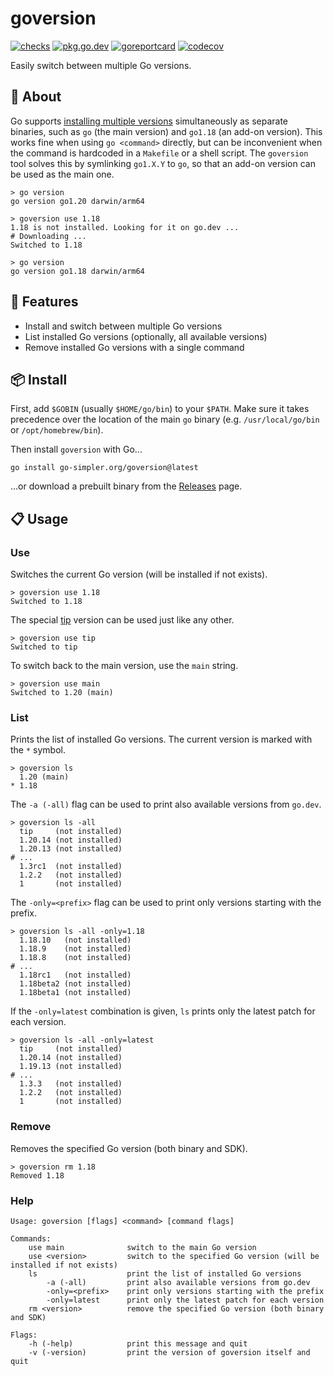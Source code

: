 # goversion

[![checks](https://github.com/go-simpler/goversion/actions/workflows/checks.yml/badge.svg)](https://github.com/go-simpler/goversion/actions/workflows/checks.yml)
[![pkg.go.dev](https://pkg.go.dev/badge/go-simpler.org/goversion.svg)](https://pkg.go.dev/go-simpler.org/goversion)
[![goreportcard](https://goreportcard.com/badge/go-simpler.org/goversion)](https://goreportcard.com/report/go-simpler.org/goversion)
[![codecov](https://codecov.io/gh/go-simpler/goversion/branch/main/graph/badge.svg)](https://codecov.io/gh/go-simpler/goversion)

Easily switch between multiple Go versions.

## 📌 About

Go supports [installing multiple versions][1] simultaneously as separate binaries,
such as `go` (the main version) and `go1.18` (an add-on version).
This works fine when using `go <command>` directly,
but can be inconvenient when the command is hardcoded in a `Makefile` or a shell script.
The `goversion` tool solves this by symlinking `go1.X.Y` to `go`,
so that an add-on version can be used as the main one.

```shell
> go version
go version go1.20 darwin/arm64

> goversion use 1.18
1.18 is not installed. Looking for it on go.dev ...
# Downloading ...
Switched to 1.18

> go version
go version go1.18 darwin/arm64
```

## 🚀 Features

* Install and switch between multiple Go versions
* List installed Go versions (optionally, all available versions)
* Remove installed Go versions with a single command

## 📦 Install

First, add `$GOBIN` (usually `$HOME/go/bin`) to your `$PATH`.
Make sure it takes precedence over the location of the main `go` binary (e.g. `/usr/local/go/bin` or `/opt/homebrew/bin`).

Then install `goversion` with Go...

```shell
go install go-simpler.org/goversion@latest
```

...or download a prebuilt binary from the [Releases][2] page.

## 📋 Usage

### Use

Switches the current Go version (will be installed if not exists).

```shell
> goversion use 1.18
Switched to 1.18
```

The special [tip][3] version can be used just like any other.

```shell
> goversion use tip
Switched to tip
```

To switch back to the main version, use the `main` string.

```shell
> goversion use main
Switched to 1.20 (main)
```

### List

Prints the list of installed Go versions.
The current version is marked with the `*` symbol.

```shell
> goversion ls
  1.20 (main)
* 1.18
```

The `-a (-all)` flag can be used to print also available versions from `go.dev`.

```shell
> goversion ls -all
  tip     (not installed)
  1.20.14 (not installed)
  1.20.13 (not installed)
# ...
  1.3rc1  (not installed)
  1.2.2   (not installed)
  1       (not installed)
```

The `-only=<prefix>` flag can be used to print only versions starting with the prefix.

```shell
> goversion ls -all -only=1.18
  1.18.10   (not installed)
  1.18.9    (not installed)
  1.18.8    (not installed)
# ...
  1.18rc1   (not installed)
  1.18beta2 (not installed)
  1.18beta1 (not installed)
```

If the `-only=latest` combination is given, `ls` prints only the latest patch for each version.

```shell
> goversion ls -all -only=latest
  tip     (not installed)
  1.20.14 (not installed)
  1.19.13 (not installed)
# ...
  1.3.3   (not installed)
  1.2.2   (not installed)
  1       (not installed)
```

### Remove

Removes the specified Go version (both binary and SDK).

```shell
> goversion rm 1.18
Removed 1.18
```

### Help

```shell
Usage: goversion [flags] <command> [command flags]

Commands:
    use main              switch to the main Go version
    use <version>         switch to the specified Go version (will be installed if not exists)
    ls                    print the list of installed Go versions
        -a (-all)         print also available versions from go.dev
        -only=<prefix>    print only versions starting with the prefix
        -only=latest      print only the latest patch for each version
    rm <version>          remove the specified Go version (both binary and SDK)

Flags:
    -h (-help)            print this message and quit
    -v (-version)         print the version of goversion itself and quit
```

[1]: https://go.dev/doc/manage-install
[2]: https://github.com/go-simpler/goversion/releases
[3]: https://pkg.go.dev/golang.org/dl/gotip
